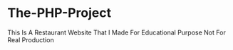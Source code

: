 # The-PHP-Project
This Is A Restaurant Website That I Made For Educational Purpose Not For Real Production
